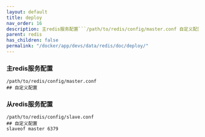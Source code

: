 ```yaml
---
layout: default
title: deploy
nav_order: 16
description: 主redis服务配置```/path/to/redis/config/master.conf 自定义配置```
parent: redis
has_children: false
permalink: "/docker/app/devs/data/redis/doc/deploy/"
---
```


### 主redis服务配置
```
/path/to/redis/config/master.conf
## 自定义配置
```

### 从redis服务配置
```
/path/to/redis/config/slave.conf
## 自定义配置
slaveof master 6379
```
